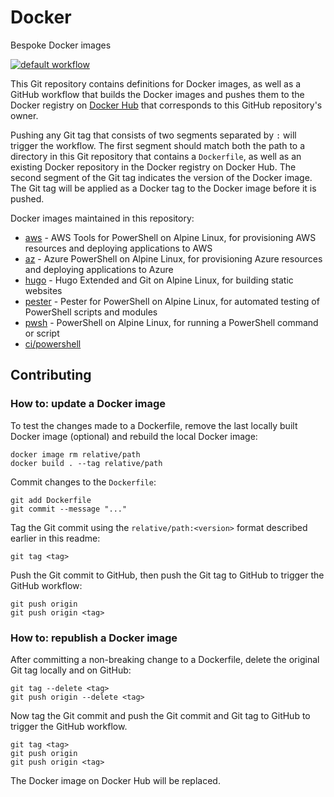 # Docker

Bespoke Docker images

[![default workflow][badge]][workflow]

This Git repository contains definitions for Docker images, as well as a GitHub workflow that 
builds the Docker images and pushes them to the Docker registry on [Docker Hub][hub] that 
corresponds to this GitHub repository's owner.

Pushing any Git tag that consists of two segments separated by `:` will trigger the workflow. The 
first segment should match both the path to a directory in this Git repository that contains a 
`Dockerfile`, as well as an existing Docker repository in the Docker registry on Docker Hub. The 
second segment of the Git tag indicates the version of the Docker image. The Git tag will be applied
as a Docker tag to the Docker image before it is pushed.

[badge]: https://github.com/michielvoo/Docker/actions/workflows/default.yml/badge.svg
[workflow]: https://github.com/michielvoo/Docker/actions/workflows/default.yml
[hub]: https://hub.docker.com

Docker images maintained in this repository:

- [aws](aws) - AWS Tools for PowerShell on Alpine Linux, for provisioning AWS resources and deploying applications to AWS
- [az](az) - Azure PowerShell on Alpine Linux, for provisioning Azure resources and deploying applications to Azure
- [hugo](hugo) - Hugo Extended and Git on Alpine Linux, for building static websites
- [pester](pester) - Pester for PowerShell on Alpine Linux, for automated testing of PowerShell scripts and modules
- [pwsh](pwsh) - PowerShell on Alpine Linux, for running a PowerShell command or script
- [ci/powershell](ci/powershell)

## Contributing

### How to: update a Docker image

To test the changes made to a Dockerfile, remove the last locally built Docker 
image (optional) and rebuild the local Docker image:

```
docker image rm relative/path
docker build . --tag relative/path
```

Commit changes to the `Dockerfile`:

```
git add Dockerfile
git commit --message "..."
```

Tag the Git commit using the `relative/path:<version>` format described earlier in this readme:

```
git tag <tag>
```

Push the Git commit to GitHub, then push the Git tag to GitHub to trigger the GitHub workflow:

```
git push origin
git push origin <tag>
```

### How to: republish a Docker image

After committing a non-breaking change to a Dockerfile, delete the original Git 
tag locally and on GitHub:

```
git tag --delete <tag>
git push origin --delete <tag>
```

Now tag the Git commit and push the Git commit and Git tag to GitHub to trigger 
the GitHub workflow.

```
git tag <tag>
git push origin
git push origin <tag>
```

The Docker image on Docker Hub will be replaced.

